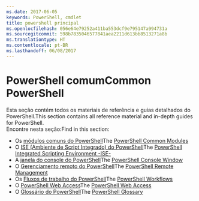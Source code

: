 ```yaml
---
ms.date: 2017-06-05
keywords: PowerShell, cmdlet
title: powershell principal
ms.openlocfilehash: 056e64e79252a411ba553dcf9e795147a994731a
ms.sourcegitcommit: 598b7835046577841aea2211d613bb8513271a8b
ms.translationtype: HT
ms.contentlocale: pt-BR
ms.lasthandoff: 06/08/2017
---
```

#  <a name="common-powershell"></a><span data-ttu-id="6d75c-103">PowerShell comum</span><span class="sxs-lookup"><span data-stu-id="6d75c-103">Common PowerShell</span></span>
<span data-ttu-id="6d75c-104">Esta seção contém todos os materiais de referência e guias detalhados do PowerShell.</span><span class="sxs-lookup"><span data-stu-id="6d75c-104">This section contains all reference material and in-depth guides for PowerShell.</span></span>  
<span data-ttu-id="6d75c-105">Encontre nesta seção:</span><span class="sxs-lookup"><span data-stu-id="6d75c-105">Find in this section:</span></span>
-  <span data-ttu-id="6d75c-106">Os [módulos comuns do PowerShell](core-modules.md)</span><span class="sxs-lookup"><span data-stu-id="6d75c-106">The [PowerShell Common Modules](core-modules.md)</span></span>
-  <span data-ttu-id="6d75c-107">O [ISE (Ambiente de Script Integrado) do PowerShell](ise-guide.md)</span><span class="sxs-lookup"><span data-stu-id="6d75c-107">The [PowerShell Integrated Scripting Environment -ISE-](ise-guide.md)</span></span>
-  <span data-ttu-id="6d75c-108">A [janela do console do PowerShell](console-guide.md)</span><span class="sxs-lookup"><span data-stu-id="6d75c-108">The [PowerShell Console Window](console-guide.md)</span></span>
-  <span data-ttu-id="6d75c-109">O [Gerenciamento remoto do PowerShell](Running-Remote-Commands.md)</span><span class="sxs-lookup"><span data-stu-id="6d75c-109">The [PowerShell Remote Management](Running-Remote-Commands.md)</span></span>
-  <span data-ttu-id="6d75c-110">Os [Fluxos de trabalho do PowerShell](workflows-guide.md)</span><span class="sxs-lookup"><span data-stu-id="6d75c-110">The [PowerShell Workflows](workflows-guide.md)</span></span>
-  <span data-ttu-id="6d75c-111">O [PowerShell Web Access](web-access.md)</span><span class="sxs-lookup"><span data-stu-id="6d75c-111">The [PowerShell Web Access](web-access.md)</span></span>
-  <span data-ttu-id="6d75c-112">O [Glossário do PowerShell](../Windows-PowerShell-Glossary.md)</span><span class="sxs-lookup"><span data-stu-id="6d75c-112">The [PowerShell Glossary](../Windows-PowerShell-Glossary.md)</span></span>

